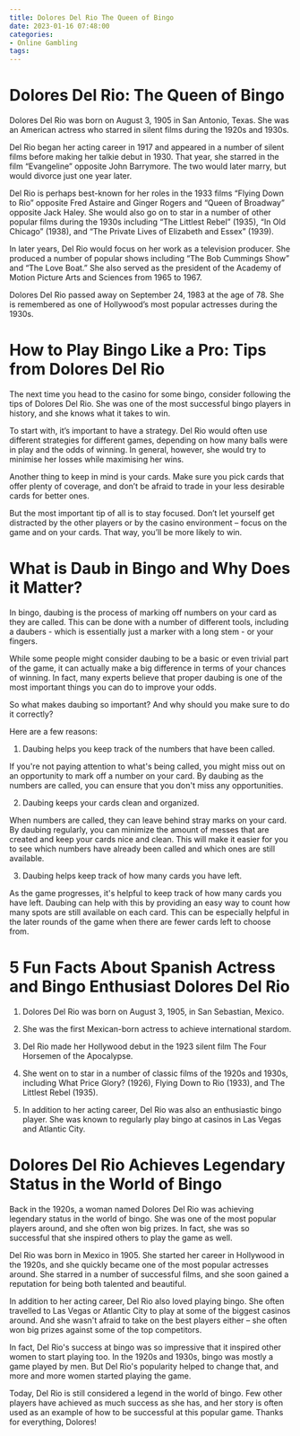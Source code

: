 ```yaml
---
title: Dolores Del Rio The Queen of Bingo
date: 2023-01-16 07:48:00
categories:
- Online Gambling
tags:
---
```



#  Dolores Del Rio: The Queen of Bingo

Dolores Del Rio was born on August 3, 1905 in San Antonio, Texas. She was an American actress who starred in silent films during the 1920s and 1930s.

Del Rio began her acting career in 1917 and appeared in a number of silent films before making her talkie debut in 1930. That year, she starred in the film “Evangeline” opposite John Barrymore. The two would later marry, but would divorce just one year later.

Del Rio is perhaps best-known for her roles in the 1933 films “Flying Down to Rio” opposite Fred Astaire and Ginger Rogers and “Queen of Broadway” opposite Jack Haley. She would also go on to star in a number of other popular films during the 1930s including “The Littlest Rebel” (1935), “In Old Chicago” (1938), and “The Private Lives of Elizabeth and Essex” (1939).

In later years, Del Rio would focus on her work as a television producer. She produced a number of popular shows including “The Bob Cummings Show” and “The Love Boat.” She also served as the president of the Academy of Motion Picture Arts and Sciences from 1965 to 1967.

Dolores Del Rio passed away on September 24, 1983 at the age of 78. She is remembered as one of Hollywood’s most popular actresses during the 1930s.

#  How to Play Bingo Like a Pro: Tips from Dolores Del Rio

The next time you head to the casino for some bingo, consider following the tips of Dolores Del Rio. She was one of the most successful bingo players in history, and she knows what it takes to win.

To start with, it’s important to have a strategy. Del Rio would often use different strategies for different games, depending on how many balls were in play and the odds of winning. In general, however, she would try to minimise her losses while maximising her wins.

Another thing to keep in mind is your cards. Make sure you pick cards that offer plenty of coverage, and don’t be afraid to trade in your less desirable cards for better ones.

But the most important tip of all is to stay focused. Don’t let yourself get distracted by the other players or by the casino environment – focus on the game and on your cards. That way, you’ll be more likely to win.

#  What is Daub in Bingo and Why Does it Matter?

In bingo, daubing is the process of marking off numbers on your card as they are called. This can be done with a number of different tools, including a daubers - which is essentially just a marker with a long stem - or your fingers.

While some people might consider daubing to be a basic or even trivial part of the game, it can actually make a big difference in terms of your chances of winning. In fact, many experts believe that proper daubing is one of the most important things you can do to improve your odds.

So what makes daubing so important? And why should you make sure to do it correctly?

Here are a few reasons:

1. Daubing helps you keep track of the numbers that have been called.

If you're not paying attention to what's being called, you might miss out on an opportunity to mark off a number on your card. By daubing as the numbers are called, you can ensure that you don't miss any opportunities.

2. Daubing keeps your cards clean and organized.

When numbers are called, they can leave behind stray marks on your card. By daubing regularly, you can minimize the amount of messes that are created and keep your cards nice and clean. This will make it easier for you to see which numbers have already been called and which ones are still available.

3. Daubing helps keep track of how many cards you have left.

As the game progresses, it's helpful to keep track of how many cards you have left. Daubing can help with this by providing an easy way to count how many spots are still available on each card. This can be especially helpful in the later rounds of the game when there are fewer cards left to choose from.

#  5 Fun Facts About Spanish Actress and Bingo Enthusiast Dolores Del Rio

1. Dolores Del Rio was born on August 3, 1905, in San Sebastian, Mexico.

2. She was the first Mexican-born actress to achieve international stardom.

3. Del Rio made her Hollywood debut in the 1923 silent film The Four Horsemen of the Apocalypse.

4. She went on to star in a number of classic films of the 1920s and 1930s, including What Price Glory? (1926), Flying Down to Rio (1933), and The Littlest Rebel (1935).

5. In addition to her acting career, Del Rio was also an enthusiastic bingo player. She was known to regularly play bingo at casinos in Las Vegas and Atlantic City.

#  Dolores Del Rio Achieves Legendary Status in the World of Bingo

Back in the 1920s, a woman named Dolores Del Rio was achieving legendary status in the world of bingo. She was one of the most popular players around, and she often won big prizes. In fact, she was so successful that she inspired others to play the game as well.

Del Rio was born in Mexico in 1905. She started her career in Hollywood in the 1920s, and she quickly became one of the most popular actresses around. She starred in a number of successful films, and she soon gained a reputation for being both talented and beautiful.

In addition to her acting career, Del Rio also loved playing bingo. She often travelled to Las Vegas or Atlantic City to play at some of the biggest casinos around. And she wasn't afraid to take on the best players either – she often won big prizes against some of the top competitors.

In fact, Del Rio's success at bingo was so impressive that it inspired other women to start playing too. In the 1920s and 1930s, bingo was mostly a game played by men. But Del Rio's popularity helped to change that, and more and more women started playing the game.

Today, Del Rio is still considered a legend in the world of bingo. Few other players have achieved as much success as she has, and her story is often used as an example of how to be successful at this popular game. Thanks for everything, Dolores!